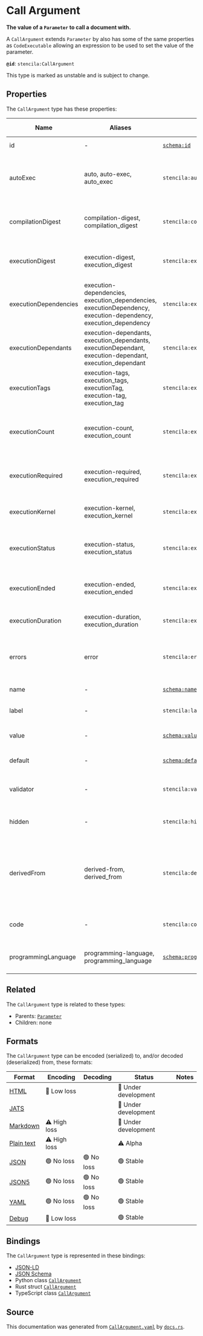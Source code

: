 # Call Argument

**The value of a `Parameter` to call a document with.**

A `CallArgument` extends `Parameter` by also has some of the same properties as `CodeExecutable` allowing
an expression to be used to set the value of the parameter.


**`@id`**: `stencila:CallArgument`

This type is marked as unstable and is subject to change.

## Properties

The `CallArgument` type has these properties:

| Name                  | Aliases                                                                                                         | `@id`                                                                  | Type                                                                                                                        | Description                                                                                            | Inherited from                                                                                          |
| --------------------- | --------------------------------------------------------------------------------------------------------------- | ---------------------------------------------------------------------- | --------------------------------------------------------------------------------------------------------------------------- | ------------------------------------------------------------------------------------------------------ | ------------------------------------------------------------------------------------------------------- |
| id                    | -                                                                                                               | [`schema:id`](https://schema.org/id)                                   | [`String`](https://github.com/stencila/stencila/blob/main/docs/reference/schema/data/string.md)                             | The identifier for this item.                                                                          | [`Entity`](https://github.com/stencila/stencila/blob/main/docs/reference/schema/other/entity.md)        |
| autoExec              | auto, auto-exec, auto_exec                                                                                      | `stencila:autoExec`                                                    | [`AutomaticExecution`](https://github.com/stencila/stencila/blob/main/docs/reference/schema/flow/automatic-execution.md)    | Under which circumstances the code should be automatically executed.                                   | [`Executable`](https://github.com/stencila/stencila/blob/main/docs/reference/schema/flow/executable.md) |
| compilationDigest     | compilation-digest, compilation_digest                                                                          | `stencila:compilationDigest`                                           | [`ExecutionDigest`](https://github.com/stencila/stencila/blob/main/docs/reference/schema/flow/execution-digest.md)          | A digest of the content, semantics and dependencies of the node.                                       | [`Executable`](https://github.com/stencila/stencila/blob/main/docs/reference/schema/flow/executable.md) |
| executionDigest       | execution-digest, execution_digest                                                                              | `stencila:executionDigest`                                             | [`ExecutionDigest`](https://github.com/stencila/stencila/blob/main/docs/reference/schema/flow/execution-digest.md)          | The `compileDigest` of the node when it was last executed.                                             | [`Executable`](https://github.com/stencila/stencila/blob/main/docs/reference/schema/flow/executable.md) |
| executionDependencies | execution-dependencies, execution_dependencies, executionDependency, execution-dependency, execution_dependency | `stencila:executionDependencies`                                       | [`ExecutionDependency`](https://github.com/stencila/stencila/blob/main/docs/reference/schema/flow/execution-dependency.md)* | The upstream dependencies of this node.                                                                | [`Executable`](https://github.com/stencila/stencila/blob/main/docs/reference/schema/flow/executable.md) |
| executionDependants   | execution-dependants, execution_dependants, executionDependant, execution-dependant, execution_dependant        | `stencila:executionDependants`                                         | [`ExecutionDependant`](https://github.com/stencila/stencila/blob/main/docs/reference/schema/flow/execution-dependant.md)*   | The downstream dependants of this node.                                                                | [`Executable`](https://github.com/stencila/stencila/blob/main/docs/reference/schema/flow/executable.md) |
| executionTags         | execution-tags, execution_tags, executionTag, execution-tag, execution_tag                                      | `stencila:executionTags`                                               | [`ExecutionTag`](https://github.com/stencila/stencila/blob/main/docs/reference/schema/flow/execution-tag.md)*               | Tags in the code which affect its execution.                                                           | [`Executable`](https://github.com/stencila/stencila/blob/main/docs/reference/schema/flow/executable.md) |
| executionCount        | execution-count, execution_count                                                                                | `stencila:executionCount`                                              | [`Integer`](https://github.com/stencila/stencila/blob/main/docs/reference/schema/data/integer.md)                           | A count of the number of times that the node has been executed.                                        | [`Executable`](https://github.com/stencila/stencila/blob/main/docs/reference/schema/flow/executable.md) |
| executionRequired     | execution-required, execution_required                                                                          | `stencila:executionRequired`                                           | [`ExecutionRequired`](https://github.com/stencila/stencila/blob/main/docs/reference/schema/flow/execution-required.md)      | Whether, and why, the code requires execution or re-execution.                                         | [`Executable`](https://github.com/stencila/stencila/blob/main/docs/reference/schema/flow/executable.md) |
| executionKernel       | execution-kernel, execution_kernel                                                                              | `stencila:executionKernel`                                             | [`String`](https://github.com/stencila/stencila/blob/main/docs/reference/schema/data/string.md)                             | The id of the kernel that the node was last executed in.                                               | [`Executable`](https://github.com/stencila/stencila/blob/main/docs/reference/schema/flow/executable.md) |
| executionStatus       | execution-status, execution_status                                                                              | `stencila:executionStatus`                                             | [`ExecutionStatus`](https://github.com/stencila/stencila/blob/main/docs/reference/schema/flow/execution-status.md)          | Status of the most recent, including any current, execution.                                           | [`Executable`](https://github.com/stencila/stencila/blob/main/docs/reference/schema/flow/executable.md) |
| executionEnded        | execution-ended, execution_ended                                                                                | `stencila:executionEnded`                                              | [`Timestamp`](https://github.com/stencila/stencila/blob/main/docs/reference/schema/data/timestamp.md)                       | The timestamp when the last execution ended.                                                           | [`Executable`](https://github.com/stencila/stencila/blob/main/docs/reference/schema/flow/executable.md) |
| executionDuration     | execution-duration, execution_duration                                                                          | `stencila:executionDuration`                                           | [`Duration`](https://github.com/stencila/stencila/blob/main/docs/reference/schema/data/duration.md)                         | Duration of the last execution.                                                                        | [`Executable`](https://github.com/stencila/stencila/blob/main/docs/reference/schema/flow/executable.md) |
| errors                | error                                                                                                           | `stencila:errors`                                                      | [`CodeError`](https://github.com/stencila/stencila/blob/main/docs/reference/schema/code/code-error.md)*                     | Errors when compiling (e.g. syntax errors) or executing the node.                                      | [`Executable`](https://github.com/stencila/stencila/blob/main/docs/reference/schema/flow/executable.md) |
| name                  | -                                                                                                               | [`schema:name`](https://schema.org/name)                               | [`String`](https://github.com/stencila/stencila/blob/main/docs/reference/schema/data/string.md)                             | The name of the parameter.                                                                             | [`Parameter`](https://github.com/stencila/stencila/blob/main/docs/reference/schema/flow/parameter.md)   |
| label                 | -                                                                                                               | `stencila:label`                                                       | [`String`](https://github.com/stencila/stencila/blob/main/docs/reference/schema/data/string.md)                             | A short label for the parameter.                                                                       | [`Parameter`](https://github.com/stencila/stencila/blob/main/docs/reference/schema/flow/parameter.md)   |
| value                 | -                                                                                                               | [`schema:value`](https://schema.org/value)                             | [`Node`](https://github.com/stencila/stencila/blob/main/docs/reference/schema/other/node.md)                                | The current value of the parameter.                                                                    | [`Parameter`](https://github.com/stencila/stencila/blob/main/docs/reference/schema/flow/parameter.md)   |
| default               | -                                                                                                               | [`schema:defaultValue`](https://schema.org/defaultValue)               | [`Node`](https://github.com/stencila/stencila/blob/main/docs/reference/schema/other/node.md)                                | The default value of the parameter.                                                                    | [`Parameter`](https://github.com/stencila/stencila/blob/main/docs/reference/schema/flow/parameter.md)   |
| validator             | -                                                                                                               | `stencila:validator`                                                   | [`Validator`](https://github.com/stencila/stencila/blob/main/docs/reference/schema/data/validator.md)                       | The validator that the value is validated against.                                                     | [`Parameter`](https://github.com/stencila/stencila/blob/main/docs/reference/schema/flow/parameter.md)   |
| hidden                | -                                                                                                               | `stencila:hidden`                                                      | [`Boolean`](https://github.com/stencila/stencila/blob/main/docs/reference/schema/data/boolean.md)                           | Whether the parameter should be hidden.                                                                | [`Parameter`](https://github.com/stencila/stencila/blob/main/docs/reference/schema/flow/parameter.md)   |
| derivedFrom           | derived-from, derived_from                                                                                      | `stencila:derivedFrom`                                                 | [`String`](https://github.com/stencila/stencila/blob/main/docs/reference/schema/data/string.md)                             | The dotted path to the object (e.g. a database table column) that the parameter should be derived from | [`Parameter`](https://github.com/stencila/stencila/blob/main/docs/reference/schema/flow/parameter.md)   |
| code                  | -                                                                                                               | `stencila:code`                                                        | [`String`](https://github.com/stencila/stencila/blob/main/docs/reference/schema/data/string.md)                             | The code to be evaluated for the parameter.                                                            | -                                                                                                       |
| programmingLanguage   | programming-language, programming_language                                                                      | [`schema:programmingLanguage`](https://schema.org/programmingLanguage) | [`String`](https://github.com/stencila/stencila/blob/main/docs/reference/schema/data/string.md)                             | The programming language of the code.                                                                  | -                                                                                                       |

## Related

The `CallArgument` type is related to these types:

- Parents: [`Parameter`](https://github.com/stencila/stencila/blob/main/docs/reference/schema/flow/parameter.md)
- Children: none

## Formats

The `CallArgument` type can be encoded (serialized) to, and/or decoded (deserialized) from, these formats:

| Format                                                                                        | Encoding         | Decoding     | Status                 | Notes |
| --------------------------------------------------------------------------------------------- | ---------------- | ------------ | ---------------------- | ----- |
| [HTML](https://github.com/stencila/stencila/blob/main/docs/reference/formats/html.md)         | 🔷 Low loss       |              | 🚧 Under development    |       |
| [JATS](https://github.com/stencila/stencila/blob/main/docs/reference/formats/jats.md)         |                  |              | 🚧 Under development    |       |
| [Markdown](https://github.com/stencila/stencila/blob/main/docs/reference/formats/markdown.md) | ⚠️ High loss     |              | 🚧 Under development    |       |
| [Plain text](https://github.com/stencila/stencila/blob/main/docs/reference/formats/text.md)   | ⚠️ High loss     |              | ⚠️ Alpha               |       |
| [JSON](https://github.com/stencila/stencila/blob/main/docs/reference/formats/json.md)         | 🟢 No loss        | 🟢 No loss    | 🟢 Stable               |       |
| [JSON5](https://github.com/stencila/stencila/blob/main/docs/reference/formats/json5.md)       | 🟢 No loss        | 🟢 No loss    | 🟢 Stable               |       |
| [YAML](https://github.com/stencila/stencila/blob/main/docs/reference/formats/yaml.md)         | 🟢 No loss        | 🟢 No loss    | 🟢 Stable               |       |
| [Debug](https://github.com/stencila/stencila/blob/main/docs/reference/formats/debug.md)       | 🔷 Low loss       |              | 🟢 Stable               |       |

## Bindings

The `CallArgument` type is represented in these bindings:

- [JSON-LD](https://stencila.dev/CallArgument.jsonld)
- [JSON Schema](https://stencila.dev/CallArgument.schema.json)
- Python class [`CallArgument`](https://github.com/stencila/stencila/blob/main/python/python/stencila/types/call_argument.py)
- Rust struct [`CallArgument`](https://github.com/stencila/stencila/blob/main/rust/schema/src/types/call_argument.rs)
- TypeScript class [`CallArgument`](https://github.com/stencila/stencila/blob/main/typescript/src/types/CallArgument.ts)

## Source

This documentation was generated from [`CallArgument.yaml`](https://github.com/stencila/stencila/blob/main/schema/CallArgument.yaml) by [`docs.rs`](https://github.com/stencila/stencila/blob/main/rust/schema-gen/src/docs.rs).